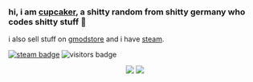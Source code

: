 ### hi, i am [cupcaker](https://github.com/CupCakeR), a shitty random from shitty germany who codes shitty stuff 👋
i also sell stuff on [gmodstore](https://www.gmodstore.com/users/76561198106129502) and i have [steam](https://steamcommunity.com/id/cupcaker1999/).

[![steam badge](https://img.shields.io/badge/-cupcaker-black?logo=Steam&logoColor=white&link=https://steamcommunity.com/id/cupcaker1999/)](https://steamcommunity.com/id/cupcaker1999/)
![visitors badge](https://visitor-badge.laobi.icu/badge?page_id=CupCakeR)

<p align="center">
  <img src="https://github-readme-stats.vercel.app/api?username=CupCakeR&count_private=true&show_icons=true&theme=dark&hide_border=true&include_all_commits=true"> 
  <img style="margin-top: 0;" src="https://github-readme-stats.vercel.app/api/top-langs/?username=CupCakeR&layout=compact&hide_border=true&theme=dark&langs_count=10">
</p>
